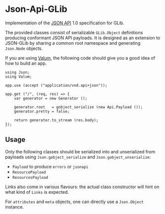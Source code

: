 # Json-Api-GLib

Implementation of the [JSON API](http://jsonapi.org/) 1.0 specification for
GLib.

The provided classes consist of serializable `GLib.Object` definitions
producing conformant JSON API payloads. It is designed as an extension to
JSON-GLib by sharing a common root namespace and generating `Json.Node`
objects.

If you are using [Valum](https://github.com/valum-framework/valum/), the
following code should give you a good idea of how to build an app.

```vala
using Json;
using Valum;

app.use (accept ("application/vnd.api+json"));

app.get ("/", (req, res) => {
    var generator = new Generator ();

    generator.root   = gobject_serialize (new Api.Payload ());
    generator.pretty = false;

    return generator.to_stream (res.body);
});
```

## Usage

Only the following classes should be serialized into and unserialized from
payloads using `Json.gobject_serialize` and `Json.gobject_unserialize`:

 - `Payload` to produce `errors` or `jsonapi`
 - `ResourcePayload`
 - `ResourcesPayload`

Links also come in various flavours: the actual class constructor will hint on
what kind of `Links` is expected.

For `attributes` and `meta` objects, one can directly use a `Json.Object`
instance.
